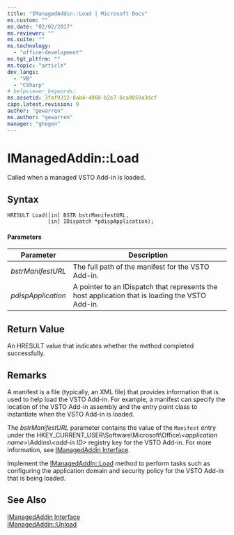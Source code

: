 ```yaml
---
title: "IManagedAddin::Load | Microsoft Docs"
ms.custom: ""
ms.date: "02/02/2017"
ms.reviewer: ""
ms.suite: ""
ms.technology: 
  - "office-development"
ms.tgt_pltfrm: ""
ms.topic: "article"
dev_langs: 
  - "VB"
  - "CSharp"
# helpviewer_keywords: 
ms.assetid: 3faf9312-8ab4-4960-b2e7-8ca9859a3dcf
caps.latest.revision: 9
author: "gewarren"
ms.author: "gewarren"
manager: "ghogen"
---
```

# IManagedAddin::Load
  Called when a managed VSTO Add-in is loaded.  
  
## Syntax  
  
```  
HRESULT Load([in] BSTR bstrManifestURL,   
             [in] IDispatch *pdispApplication);  
```  
  
#### Parameters  
  
|Parameter|Description|  
|---------------|-----------------|  
|*bstrManifestURL*|The full path of the manifest for the VSTO Add-in.|  
|*pdispApplication*|A pointer to an IDispatch that represents the host application that is loading the VSTO Add-in.|  
  
## Return Value  
 An HRESULT value that indicates whether the method completed successfully.  
  
## Remarks  
 A manifest is a file (typically, an XML file) that provides information that is used to help load the VSTO Add-in. For example, a manifest can specify the location of the VSTO Add-in assembly and the entry point class to instantiate when the VSTO Add-in is loaded.  
  
 The *bstrManifestURL* parameter contains the value of the `Manifest` entry under the HKEY_CURRENT_USER\Software\Microsoft\Office\\*\<application name>*\Addins\\*\<add-in ID>* registry key for the VSTO Add-in. For more information, see [IManagedAddin Interface](../vsto/imanagedaddin-interface.md).  
  
 Implement the [IManagedAddIn::Load](../vsto/imanagedaddin-load.md) method to perform tasks such as configuring the application domain and security policy for the VSTO Add-in that is being loaded.  
  
## See Also  
 [IManagedAddin Interface](../vsto/imanagedaddin-interface.md)   
 [IManagedAddin::Unload](../vsto/imanagedaddin-unload.md)  
  
  